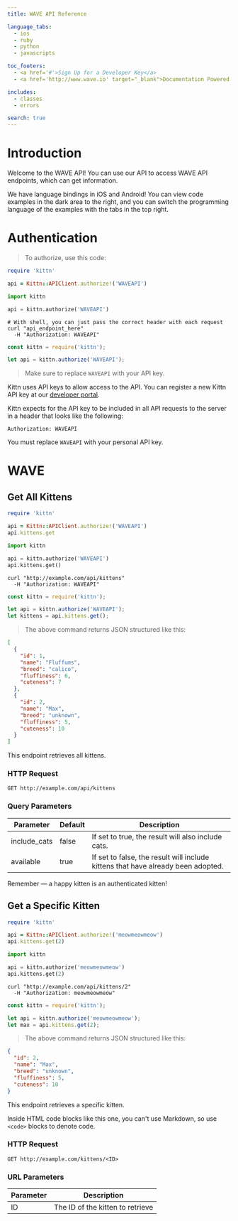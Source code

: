 ```yaml
---
title: WAVE API Reference

language_tabs:
  - ios
  - ruby
  - python
  - javascripts

toc_footers:
  - <a href='#'>Sign Up for a Developer Key</a>
  - <a href='http://www.wave.io' target="_blank">Documentation Powered WAVE</a>

includes:
  - classes
  - errors

search: true
---
```


# Introduction

Welcome to the WAVE API! You can use our API to access WAVE API endpoints, which can get information.

We have language bindings in iOS and Android! You can view code examples in the dark area to the right, and you can switch the programming language of the examples with the tabs in the top right.

# Authentication

> To authorize, use this code:

```ruby
require 'kittn'

api = Kittn::APIClient.authorize!('WAVEAPI')
```

```python
import kittn

api = kittn.authorize('WAVEAPI')
```

```shell
# With shell, you can just pass the correct header with each request
curl "api_endpoint_here"
  -H "Authorization: WAVEAPI"
```

```javascript
const kittn = require('kittn');

let api = kittn.authorize('WAVEAPI');
```

> Make sure to replace `WAVEAPI` with your API key.

Kittn uses API keys to allow access to the API. You can register a new Kittn API key at our [developer portal](http://example.com/developers).

Kittn expects for the API key to be included in all API requests to the server in a header that looks like the following:

`Authorization: WAVEAPI`

<aside class="notice">
You must replace <code>WAVEAPI</code> with your personal API key.
</aside>

# WAVE

## Get All Kittens

```ruby
require 'kittn'

api = Kittn::APIClient.authorize!('WAVEAPI')
api.kittens.get
```

```python
import kittn

api = kittn.authorize('WAVEAPI')
api.kittens.get()
```

```shell
curl "http://example.com/api/kittens"
  -H "Authorization: WAVEAPI"
```

```javascript
const kittn = require('kittn');

let api = kittn.authorize('WAVEAPI');
let kittens = api.kittens.get();
```

> The above command returns JSON structured like this:

```json
[
  {
    "id": 1,
    "name": "Fluffums",
    "breed": "calico",
    "fluffiness": 6,
    "cuteness": 7
  },
  {
    "id": 2,
    "name": "Max",
    "breed": "unknown",
    "fluffiness": 5,
    "cuteness": 10
  }
]
```

This endpoint retrieves all kittens.

### HTTP Request

`GET http://example.com/api/kittens`

### Query Parameters

Parameter | Default | Description
--------- | ------- | -----------
include_cats | false | If set to true, the result will also include cats.
available | true | If set to false, the result will include kittens that have already been adopted.

<aside class="success">
Remember — a happy kitten is an authenticated kitten!
</aside>

## Get a Specific Kitten

```ruby
require 'kittn'

api = Kittn::APIClient.authorize!('meowmeowmeow')
api.kittens.get(2)
```

```python
import kittn

api = kittn.authorize('meowmeowmeow')
api.kittens.get(2)
```

```shell
curl "http://example.com/api/kittens/2"
  -H "Authorization: meowmeowmeow"
```

```javascript
const kittn = require('kittn');

let api = kittn.authorize('meowmeowmeow');
let max = api.kittens.get(2);
```

> The above command returns JSON structured like this:

```json
{
  "id": 2,
  "name": "Max",
  "breed": "unknown",
  "fluffiness": 5,
  "cuteness": 10
}
```

This endpoint retrieves a specific kitten.

<aside class="warning">Inside HTML code blocks like this one, you can't use Markdown, so use <code>&lt;code&gt;</code> blocks to denote code.</aside>

### HTTP Request

`GET http://example.com/kittens/<ID>`

### URL Parameters

Parameter | Description
--------- | -----------
ID | The ID of the kitten to retrieve

